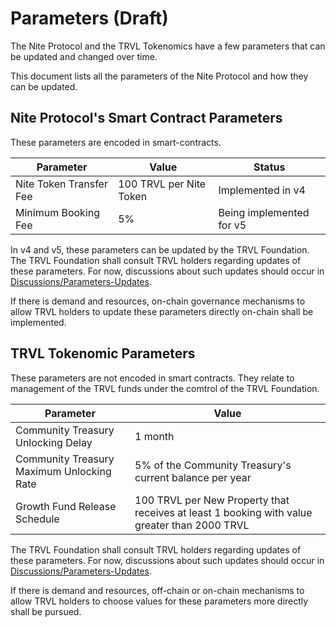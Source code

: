 # Parameters (Draft)

The Nite Protocol and the TRVL Tokenomics have a few parameters that can be updated and changed over time.

This document lists all the parameters of the Nite Protocol and how they can be updated.


## Nite Protocol's Smart Contract Parameters

These parameters are encoded in smart-contracts.

| Parameter                   | Value                       |  Status                   |
| ---                         | ---                         |  ---                      |
| Nite Token Transfer Fee     | 100 TRVL per Nite Token     |  Implemented in v4        |
| Minimum Booking Fee         | 5%                          |  Being implemented for v5 |

In v4 and v5, these parameters can be updated by the TRVL Foundation.
The TRVL Foundation shall consult TRVL holders regarding updates of these parameters. 
For now, discussions about such updates should occur in [Discussions/Parameters-Updates](https://github.com/orgs/NiteProtocol/discussions/categories/parameter-updates).

If there is demand and resources, on-chain governance mechanisms to allow TRVL holders to update these parameters directly on-chain shall be implemented.


## TRVL Tokenomic Parameters

These parameters are not encoded in smart contracts. They relate to management of the TRVL funds under the comtrol of the TRVL Foundation.

| Parameter                                     | Value                                                           |
| ---                                           | ---                                                             | 
| Community Treasury Unlocking Delay            | 1 month                                                         | 
| Community Treasury Maximum Unlocking Rate     | 5% of the Community Treasury's current balance per year         |
| Growth Fund Release Schedule                  | 100 TRVL per New Property that receives at least 1 booking with value greater than 2000 TRVL              |

The TRVL Foundation shall consult TRVL holders regarding updates of these parameters. 
For now, discussions about such updates should occur in [Discussions/Parameters-Updates](https://github.com/orgs/NiteProtocol/discussions/categories/parameter-updates).

If there is demand and resources, off-chain or on-chain mechanisms to allow TRVL holders to choose values for these parameters more directly shall be pursued.
